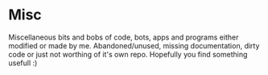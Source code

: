 # Misc
Miscellaneous bits and bobs of code, bots, apps and programs either modified or made by me. Abandoned/unused, missing documentation, dirty code or just not worthing of it's own repo. Hopefully you find something usefull :)
